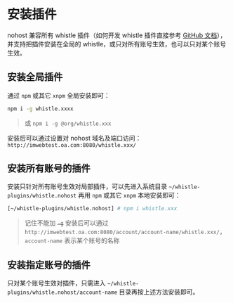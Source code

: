 # 安装插件
nohost 兼容所有 whistle 插件（如何开发 whistle 插件直接参考 [GitHub 文档](https://github.com/avwo/whistle)），并支持把插件安装在全局的 whistle，或只对所有账号生效，也可以只对某个账号生效。

## 安装全局插件
通过 `npm` 或其它 `xnpm` 全局安装即可：
``` sh
npm i -g whistle.xxxx
```
> 或 `npm i -g @org/whistle.xxx`

安装后可以通过设置对 nohost 域名及端口访问：`http://imwebtest.oa.com:8080/whistle.xxx/`

## 安装所有账号的插件
安装只针对所有账号生效对局部插件，可以先进入系统目录 `~/whistle-plugins/whistle.nohost` 再用 `npm` 或其它 `xnpm` 本地安装即可：
``` sh
[~/whistle-plugins/whistle.nohost] # npm i whistle.xxx
```
> 记住不能加 <del>`-g`</del>
安装后可以通过 `http://imwebtest.oa.com:8080/account/account-name/whistle.xxx/`，`account-name` 表示某个账号的名称

## 安装指定账号的插件
只对某个账号生效对插件，只需进入 `~/whistle-plugins/whistle.nohost/account-name` 目录再按上述方法安装即可。

